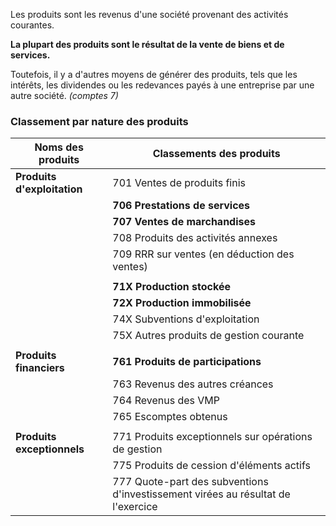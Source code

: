 Les produits sont les revenus d'une société provenant des activités courantes. 

**La plupart des produits sont le résultat de la vente de biens et de services.**

Toutefois, il y a d'autres moyens de générer des produits, tels que les intérêts, les dividendes ou les redevances payés à une entreprise par une autre société. *(comptes 7)*

### Classement par nature des produits

| Noms des produits           | Classements des produits                             |
| --------------------------- | ---------------------------------------------------- |
| **Produits d'exploitation** | 701 Ventes de produits finis                         |
|                             | **706 Prestations de services**                          |
|                             | **707 Ventes de marchandises**                           |
|                             | 708 Produits des activités annexes                   |
|                             | 709 RRR sur ventes (en déduction des ventes)         |
|                             |                                                      |
|                             | **71X Production stockée**                               |
|                             | **72X Production immobilisée**                           |
|                             | 74X Subventions d'exploitation                       |
|                             | 75X Autres produits de gestion courante              |
|                             |                                                      |
| **Produits financiers**     | **761 Produits de participations**                       |
|                             | 763 Revenus des autres créances                      |
|                             | 764 Revenus des VMP                                  |
|                             | 765 Escomptes obtenus                                |
|                             |                                                      |
| **Produits exceptionnels**  | 771 Produits exceptionnels sur opérations de gestion |
|                             | 775 Produits de cession d'éléments actifs           |
|                             | 777 Quote-part des subventions d'investissement virées au résultat de l'exercice |
